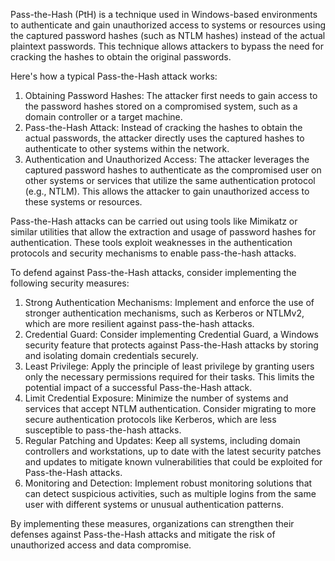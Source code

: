 Pass-the-Hash (PtH) is a technique used in Windows-based environments to authenticate and gain unauthorized access to systems or resources using the captured password hashes (such as NTLM hashes) instead of the actual plaintext passwords. This technique allows attackers to bypass the need for cracking the hashes to obtain the original passwords.

Here's how a typical Pass-the-Hash attack works:

1.  Obtaining Password Hashes: The attacker first needs to gain access to the password hashes stored on a compromised system, such as a domain controller or a target machine.
2.  Pass-the-Hash Attack: Instead of cracking the hashes to obtain the actual passwords, the attacker directly uses the captured hashes to authenticate to other systems within the network.
3.  Authentication and Unauthorized Access: The attacker leverages the captured password hashes to authenticate as the compromised user on other systems or services that utilize the same authentication protocol (e.g., NTLM). This allows the attacker to gain unauthorized access to these systems or resources.

Pass-the-Hash attacks can be carried out using tools like Mimikatz or similar utilities that allow the extraction and usage of password hashes for authentication. These tools exploit weaknesses in the authentication protocols and security mechanisms to enable pass-the-hash attacks.

To defend against Pass-the-Hash attacks, consider implementing the following security measures:

1.  Strong Authentication Mechanisms: Implement and enforce the use of stronger authentication mechanisms, such as Kerberos or NTLMv2, which are more resilient against pass-the-hash attacks.
2.  Credential Guard: Consider implementing Credential Guard, a Windows security feature that protects against Pass-the-Hash attacks by storing and isolating domain credentials securely.
3.  Least Privilege: Apply the principle of least privilege by granting users only the necessary permissions required for their tasks. This limits the potential impact of a successful Pass-the-Hash attack.
4.  Limit Credential Exposure: Minimize the number of systems and services that accept NTLM authentication. Consider migrating to more secure authentication protocols like Kerberos, which are less susceptible to pass-the-hash attacks.
5.  Regular Patching and Updates: Keep all systems, including domain controllers and workstations, up to date with the latest security patches and updates to mitigate known vulnerabilities that could be exploited for Pass-the-Hash attacks.
6.  Monitoring and Detection: Implement robust monitoring solutions that can detect suspicious activities, such as multiple logins from the same user with different systems or unusual authentication patterns.

By implementing these measures, organizations can strengthen their defenses against Pass-the-Hash attacks and mitigate the risk of unauthorized access and data compromise.